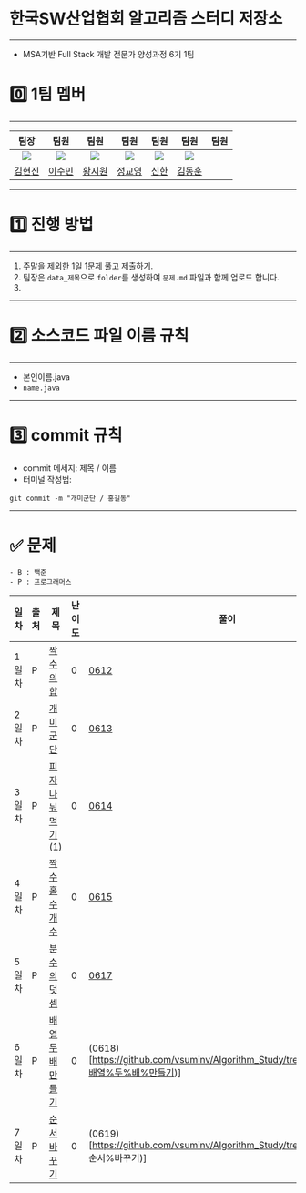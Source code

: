 # 한국SW산업협회 알고리즘 스터디 저장소
---
- MSA기반 Full Stack 개발 전문가 양성과정 6기  1팀
# 0️⃣ 1팀 멤버
---

|                                팀장                                 |                                팀원                                |                                팀원                                 |                                팀원                                 |                                팀원                                 |                               팀원                                 |                               팀원                                 |
| :---------------------------------------------------------------: | :--------------------------------------------------------------: | :---------------------------------------------------------------: | :---------------------------------------------------------------: | :---------------------------------------------------------------: |:---------------------------------------------------------------: |:---------------------------------------------------------------: |
| <img src="https://avatars.githubusercontent.com/u/149029049?v=4"> | <img src="https://avatars.githubusercontent.com/u/81737413?v=4"> | <img src="https://avatars.githubusercontent.com/u/172455390?v=4"> | <img src="https://avatars.githubusercontent.com/u/100822143?v=4"> | <img src="https://avatars.githubusercontent.com/u/131014787?v=4"> | <img src ="https://avatars.githubusercontent.com/u/100128899?v=4"> | 
|                   [김현진](https://github.com/0515khj)                    |            [이수민](https://github.com/vsuminv)             |                [황지원](https://github.com/jiwon0719)                |                [정교영](https://github.com/jgy0917)                |                  [신한](https://github.com/ruukr8080)                   |                  [김동훈](https://github.com/zoown12)            |

---

# 1️⃣ 진행 방법
---
1. 주말을 제외한 1일 1문제 풀고 제출하기.
2. 팀장은 `data_제목`으로  `folder`를 생성하여 `문제.md` 파일과 함께 업로드 합니다.
3. 
---
# 2️⃣ 소스코드 파일 이름 규칙
---
- 본인이름.java
- `name.java`  
---
# 3️⃣ commit 규칙

- commit 메세지: 제목 / 이름 
- 터미널 작성법:

```
git commit -m "개미군단 / 홍길동"
```
---

# ✅ 문제

	- B : 백준
    - P : 프로그래머스

| 일차  | 출처  | 제목                                                                              | 난이도 | 풀이                                                               |
| --- | --- | ------------------------------------------------------------------------------- | --- | --------------------------------------------------------------------- |
| 1일차 | P   | [짝수의 합](https://school.programmers.co.kr/learn/courses/30/lessons/120831)       | 0   | [0612](https://github.com/vsuminv/Algorithm_Study/tree/main/0612_짝수의_합) |
| 2일차 | P   | [개미군단](https://school.programmers.co.kr/learn/courses/30/lessons/120837)        | 0   | [0613](https://github.com/vsuminv/Algorithm_Study/tree/main/0613_개미군단(1)) |
| 3일차 | P   | [피자 나눠 먹기(1)](https://school.programmers.co.kr/learn/courses/30/lessons/120814) | 0   | [0614](https://github.com/vsuminv/Algorithm_Study/tree/main/0614_피자나눠먹기(1)) |
| 4일차 | P   | [짝수 홀수 개수](https://school.programmers.co.kr/learn/courses/30/lessons/120824)    | 0   | [0615](https://github.com/vsuminv/Algorithm_Study/tree/main/0615_짝수_홀수_개수) |
| 5일차 | P   | [분수의 덧셈](https://school.programmers.co.kr/learn/courses/30/lessons/120808)    | 0   | [0617](https://github.com/vsuminv/Algorithm_Study/tree/main/0617_분수의덧셈) |
| 6일차 | P   | [배열 두배 만들기](https://school.programmers.co.kr/learn/courses/30/lessons/120809) | 0 | (0618)[https://github.com/vsuminv/Algorithm_Study/tree/main/0618_배열%두%배%만들기)] |
| 7일차 | P   | [순서 바꾸기](https://school.programmers.co.kr/learn/courses/30/lessons/181891)    | 0   | (0619)[https://github.com/vsuminv/Algorithm_Study/tree/main/181891 순서%바꾸기)] |




